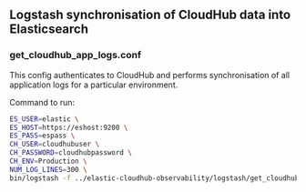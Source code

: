 ## Logstash synchronisation of CloudHub data into Elasticsearch

### get_cloudhub_app_logs.conf
This config authenticates to CloudHub and performs synchronisation of all application logs for a particular environment.

Command to run:
```sh
ES_USER=elastic \
ES_HOST=https://eshost:9200 \
ES_PASS=espass \
CH_USER=cloudhubuser \
CH_PASSWORD=cloudhubpassword \
CH_ENV=Production \
NUM_LOG_LINES=300 \
bin/logstash -f ../elastic-cloudhub-observability/logstash/get_cloudhub_app_logs.conf -r -w 1
```
